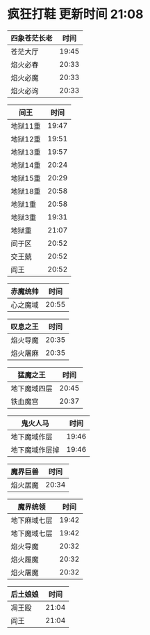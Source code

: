 # 疯狂打鞋 更新时间 21:08

| 四象苍茫长老   | 时间    |
|--------|-------|
| 苍茫大厅 | 19:45 |
| 焰火必春 | 20:33 |
| 焰火必魔 | 20:33 |
| 焰火必询 | 20:33 |

| 间王   | 时间    |
|--------|-------|
| 地狱11重 | 19:47 |
| 地狱12重 | 19:51 |
| 地狱13重 | 19:57 |
| 地狱14重 | 20:24 |
| 地狱15重 | 20:29 |
| 地狱18重 | 20:58 |
| 地狱1重 | 20:58 |
| 地狱3重 | 19:31 |
| 地狱重 | 21:07 |
| 间于区 | 20:52 |
| 交王兢 | 20:52 |
| 阎王 | 20:52 |

| 赤魔统帅   | 时间    |
|--------|-------|
| 心之魔域 | 20:55 |

| 叹息之王   | 时间    |
|--------|-------|
| 焰火导魔 | 20:35 |
| 焰火屠麻 | 20:35 |

| 猛魔之王   | 时间    |
|--------|-------|
| 地下魔域四层 | 20:45 |
| 铁血魔宫 | 20:37 |

| 鬼火人马   | 时间    |
|--------|-------|
| 地下魔域作层 | 19:46 |
| 地下魔域作层掉 | 19:46 |

| 魔界巨兽   | 时间    |
|--------|-------|
| 焰火居魔 | 20:34 |

| 魔界统领   | 时间    |
|--------|-------|
| 地下麻域七层 | 19:42 |
| 地下魔域七层 | 19:42 |
| 焰火导魔 | 20:32 |
| 焰火履魔 | 20:32 |
| 焰火屠魔 | 20:32 |

| 后土娘娘   | 时间    |
|--------|-------|
| 凋王殴 | 21:04 |
| 阎王 | 21:04 |